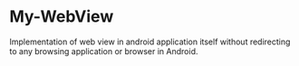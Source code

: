 # My-WebView

Implementation of web view in android application itself without redirecting to any browsing application or browser in Android.


